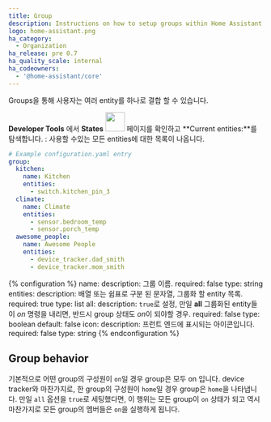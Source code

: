 ```yaml
---
title: Group
description: Instructions on how to setup groups within Home Assistant.
logo: home-assistant.png
ha_category:
  - Organization
ha_release: pre 0.7
ha_quality_scale: internal
ha_codeowners:
  - '@home-assistant/core'
---
```


Groups을 통해 사용자는 여러 entity를 하나로 결합 할 수 있습니다.

**Developer Tools** 에서 **States** <img src='/images/screenshots/developer-tool-states-icon.png' class='no-shadow' height='38' /> 페이지를 확인하고 **Current entities:**를 탐색합니다. : 사용할 수있는 모든 entities에 대한 목록이 나옵니다. 

```yaml
# Example configuration.yaml entry
group:
  kitchen:
    name: Kitchen
    entities:
      - switch.kitchen_pin_3
  climate:
    name: Climate
    entities:
      - sensor.bedroom_temp
      - sensor.porch_temp
  awesome_people:
    name: Awesome People
    entities:
      - device_tracker.dad_smith
      - device_tracker.mom_smith
```

{% configuration %}
name:
  description: 그룹 이름.
  required: false
  type: string
entities:
  description: 배열 또는 쉼표로 구분 된 문자열, 그룹화 할 entity 목록.
  required: true
  type: list
all:
  description: `true`로 설정, 만일 **all** 그룹화된 entity들이 *on* 명령을 내리면, 반드시 group 상태도 *on*이 되야할 경우.
  required: false
  type: boolean
  default: false
icon:
  description: 프런트 엔드에 표시되는 아이콘입니다.
  required: false
  type: string
{% endconfiguration %}

## Group behavior

기본적으로 어떤 group의 구성원이 `on`일 경우 group은 모두 on 입니다. device tracker와 마찬가지로, 한 group의 구성원이 `home`일 경우 group은 `home`을 나타냅니다. 
만일  `all` 옵션을 `true`로 세팅했다면, 이 행위는 모든 group이 `on` 상태가 되고 역시 마찬가지로 모든 group의 멤버들은 `on`을 실행하게 됩니다. 
